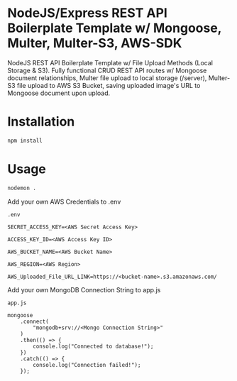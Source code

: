 # NodeJS/Express REST API Boilerplate Template w/ Mongoose, Multer, Multer-S3, AWS-SDK
 NodeJS REST API Boilerplate Template w/ File Upload Methods (Local Storage & S3). Fully functional CRUD REST API routes w/ Mongoose document relationships, Multer file upload to local storage (/server), Multer-S3 file upload to AWS S3 Bucket, saving uploaded image's URL to Mongoose document upon upload.
 
 # Installation
 
 ```bash
npm install 
```

# Usage

```bash
nodemon . 
```
Add your own AWS Credentials to .env
```
.env

SECRET_ACCESS_KEY=<AWS Secret Access Key>

ACCESS_KEY_ID=<AWS Access Key ID>

AWS_BUCKET_NAME=<AWS Bucket Name>

AWS_REGION=<AWS Region>

AWS_Uploaded_File_URL_LINK=https://<bucket-name>.s3.amazonaws.com/
```
Add your own MongoDB Connection String to app.js

```
app.js

mongoose
    .connect(
        "mongodb+srv://<Mongo Connection String>"
    )
    .then(() => {
        console.log("Connected to database!");
    })
    .catch(() => {
        console.log("Connection failed!");
    });
```
